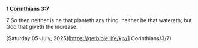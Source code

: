 **1 Corinthians 3:7**

7 So then neither is he that planteth any thing, neither he that watereth; but God that giveth the increase.

[Saturday 05-July, 2025](https://getbible.life/kjv/1 Corinthians/3/7)
